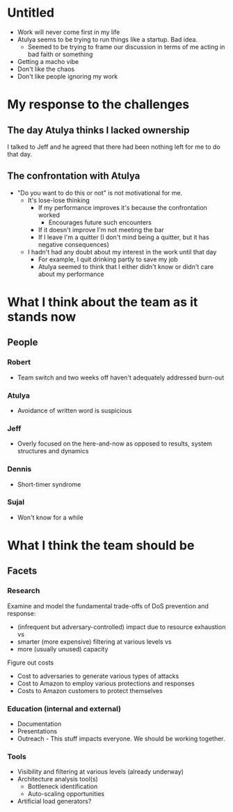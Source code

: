 # Untitled

* Work will never come first in my life
* Atulya seems to be trying to run things like a startup. Bad idea.
  * Seemed to be trying to frame our discussion in terms of me acting in bad faith or something
* Getting a macho vibe
* Don't like the chaos
* Don't like people ignoring my work

# My response to the challenges

## The day Atulya thinks I lacked ownership

I talked to Jeff and he agreed that there had been nothing left for me to do that day.

## The confrontation with Atulya

* "Do you want to do this or not" is not motivational for me.
  * It's lose-lose thinking
    * If my performance improves it's because the confrontation worked
      * Encourages future such encounters
    * If it doesn't improve I'm not meeting the bar
    * If I leave I'm a quitter (I don't mind being a quitter, but it has negative consequences)
  * I hadn't had any doubt about my interest in the work until that day
    * For example, I quit drinking partly to save my job
    * Atulya seemed to think that I either didn't know or didn't care about my performance

# What I think about the team as it stands now

## People

### Robert

* Team switch and two weeks off haven't adequately addressed burn-out

### Atulya

* Avoidance of written word is suspicious

### Jeff

* Overly focused on the here-and-now as opposed to results, system structures and dynamics

### Dennis

* Short-timer syndrome

### Sujal

* Won't know for a while

# What I think the team should be

## Facets

### Research

Examine and model the fundamental trade-offs of DoS prevention and response:

* (infrequent but adversary-controlled) impact due to resource exhaustion vs
* smarter (more expensive) filtering at various levels vs
* more (usually unused) capacity

Figure out costs

* Cost to adversaries to generate various types of attacks
* Cost to Amazon to employ various protections and responses
* Costs to Amazon customers to protect themselves

### Education (internal and external)

* Documentation
* Presentations
* Outreach - This stuff impacts everyone. We should be working together.

### Tools

* Visibility and filtering at various levels (already underway)
* Architecture analysis tool(s)
  * Bottleneck identification
  * Auto-scaling opportunities
* Artificial load generators?


